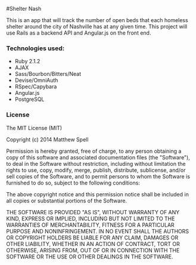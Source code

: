 #Shelter Nash

This is an app that will track the number of open beds that each homeless shelter around the city of Nashville has at any given time.
This project will use Rails as a backend API and Angular.js on the front end.

### Technologies used:
- Ruby 2.1.2
- AJAX
- Sass/Bourbon/Bitters/Neat
- Devise/OmniAuth
- RSpec/Capybara
- Angular.js
- PostgreSQL

### License
The MIT License (MIT)

Copyright (c) 2014 Matthew Spell

Permission is hereby granted, free of charge, to any person obtaining a copy of this software and associated documentation files (the "Software"), to deal in the Software without restriction, including without limitation the rights to use, copy, modify, merge, publish, distribute, sublicense, and/or sell copies of the Software, and to permit persons to whom the Software is furnished to do so, subject to the following conditions:

The above copyright notice and this permission notice shall be included in all copies or substantial portions of the Software.

THE SOFTWARE IS PROVIDED "AS IS", WITHOUT WARRANTY OF ANY KIND, EXPRESS OR IMPLIED, INCLUDING BUT NOT LIMITED TO THE WARRANTIES OF MERCHANTABILITY, FITNESS FOR A PARTICULAR PURPOSE AND NONINFRINGEMENT. IN NO EVENT SHALL THE AUTHORS OR COPYRIGHT HOLDERS BE LIABLE FOR ANY CLAIM, DAMAGES OR OTHER LIABILITY, WHETHER IN AN ACTION OF CONTRACT, TORT OR OTHERWISE, ARISING FROM, OUT OF OR IN CONNECTION WITH THE SOFTWARE OR THE USE OR OTHER DEALINGS IN THE SOFTWARE.
